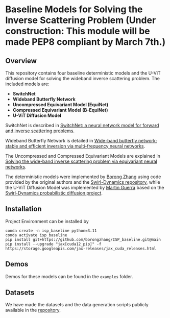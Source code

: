 # Baseline Models for Solving the Inverse Scattering Problem (Under construction: This module will be made PEP8 compliant by March 7th.)

## Overview
This repository contains four baseline deterministic models and the U-ViT diffusion model for solving the wideband inverse scattering problem. The included models are:

- **SwitchNet**
- **Wideband Butterfly Network**
- **Uncompressed Equivariant Model (EquiNet)**
- **Compressed Equivariant Model (B-EquiNet)**
- **U-ViT Diffusion Model**

SwitchNet is described in [SwitchNet: a neural network model for forward and inverse scattering problems](https://doi.org/10.1137/18M1222399).

Wideband Butterfly Network is detailed in [Wide-band butterfly network: stable and efficient inversion via multi-frequency neural networks](https://doi.org/10.1137/20M1383276).

The Uncompressed and Compressed Equivariant Models are explained in [Solving the wide-band inverse scattering problem via equivariant neural networks](https://doi.org/10.1016/j.cam.2024.116050).

The deterministic models were implemented by [Borong Zhang](https://borongzhang.com/) using code provided by the original authors and the [Swirl-Dynamics repository](https://github.com/google-research/swirl-dynamics), while the U-ViT Diffusion Model was implemented by [Martin Guerra](https://sites.google.com/wisc.edu/martinguerra/home) based on the [Swirl-Dynamics probabilistic diffusion project](https://github.com/google-research/swirl-dynamics/tree/main/swirl_dynamics/projects/probabilistic_diffusion).


## Installation
Project Environment can be installed by 
```
conda create -n isp_baseline python=3.11 
conda activate isp_baseline
pip install git+https://github.com/borongzhang/ISP_baseline.git@main
pip install --upgrade "jax[cuda12_pip]" -f https://storage.googleapis.com/jax-releases/jax_cuda_releases.html
```

## Demos
Demos for these models can be found in the `examples` folder.

## Datasets
We have made the datasets and the data generation scripts publicly available in the [repository](https://github.com/borongzhang/back_projection_diffusion).

